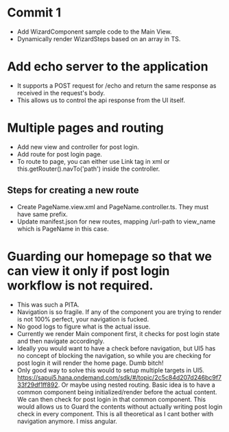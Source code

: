 # Commit 1
- Add WizardComponent sample code to the Main View.
- Dynamically render WizardSteps based on an array in TS.

# Add echo server to the application
- It supports a POST request for /echo and return the same response as received in the request's body.
- This allows us to control the api response from the UI itself.

# Multiple pages and routing
- Add new view and controller for post login.
- Add route for post login page.
- To route to page, you can either use Link tag in xml or this.getRouter().navTo('path') inside the controller.
## Steps for creating a new route
- Create PageName.view.xml and PageName.controller.ts. They must have same prefix.
- Update manifest.json for new routes, mapping /url-path to view_name which is PageName in this case.


# Guarding our homepage so that we can view it only if post login workflow is not required.
- This was such a PITA. 
- Navigation is so fragile. If any of the component you are trying to render is not 100% perfect, your navigation is fucked.
- No good logs to figure what is the actual issue.
- Currently we render Main component first, it checks for post login state and then navigate accordingly.
- Ideally you would want to have a check before navigation, but UI5 has no concept of blocking the navigation, so while you are checking for post login it will render the home page. Dumb bitch!
- Only good way to solve this would to setup multiple targets in UI5. https://sapui5.hana.ondemand.com/sdk/#/topic/2c5c84d207d246bc9f733f29df1ff892. Or maybe using nested routing. Basic idea is to have a common component being initialized/render before the actual content. We can then check for post login in that common component. This would allows us to Guard the contents without actually writing post login check in every component. This is all theoretical as I cant bother with navigation anymore. I miss angular. 
